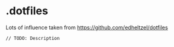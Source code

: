 # .dotfiles

Lots of influence taken from https://github.com/edheltzel/dotfiles

`// TODO: Description`
